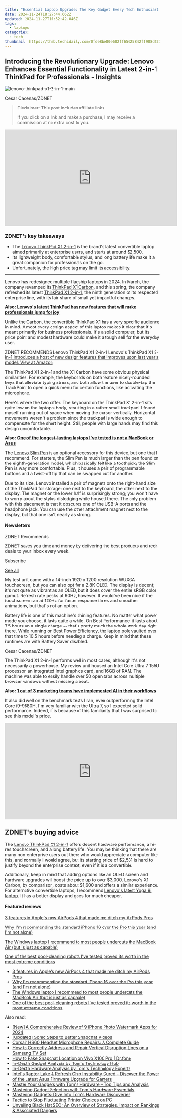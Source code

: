```yaml
---
title: "Essential Laptop Upgrade: The Key Gadget Every Tech Enthusiast Requires for Optimal Cooling Performance - Insights"
date: 2024-11-24T18:25:44.662Z
updated: 2024-11-27T16:52:42.046Z
tags:
  - laptops
categories:
  - tech
thumbnail: https://thmb.techidaily.com/0fde8be80e602ff65625842ff908df27188b320349e0a53c08ea2eca9a5b67ed.jpg
---
```


## Introducing the Revolutionary Upgrade: Lenovo Enhances Essential Functionality in Latest 2-in-1 ThinkPad for Professionals - Insights

![lenovo-thinkpad-x1-2-in-1-main](https://www.zdnet.com/a/img/resize/8346da5968b5905f57228700ef1c56156bb86b91/2024/05/29/f58fbe0d-70c2-4235-acfa-bfb23f469fe1/lenovo-thinkpad-x1-2-in-1-main.jpg?auto=webp&width=1280)

Cesar Cadenas/ZDNET

>  Disclaimer: This post includes affiliate links
>
>  If you click on a link and make a purchase, I may receive a commission at no extra cost to you.
>

<!-- affiliate ads begin -->
<iframe width="560" height="315" src="https://www.youtube.com/embed/gMS5pm0SQlQ?si=gasOo6p2agrVlIb7&autoplay=1" title="YouTube video player" frameborder="0" allow="accelerometer; autoplay; clipboard-write; encrypted-media; gyroscope; picture-in-picture; web-share" referrerpolicy="strict-origin-when-cross-origin" allowfullscreen></iframe>
<!-- affiliate ads end -->

### ZDNET's key takeaways

* The [Lenovo ThinkPad X1 2-in-1](https://buy.geni.us/Proxy.ashx?TSID=368250&GR%5FURL=https%3A%2F%2Fwww.amazon.com%2FLenovo-ThinkPad-Business-i5-1145G7-Thunderbolt4%2Fdp%2FB0D6XZSF2Y%2F%3Ftag%3Dzd-buy-button-20%26ascsubtag%3D%5F%5FCOM%5FCLICK%5FID%5F%5F%7Ca860f442-d849-4857-bfa9-fd5b5d0c2fec%7Cdtp&dtb=1) is the brand's latest convertible laptop aimed primarily at enterprise users, and starts at around $2,500.
* Its lightweight body, comfortable stylus, and long battery life make it a great companion for professionals on the go.
* Unfortunately, the high price tag may limit its accessibility.

---

Lenovo has redesigned multiple flagship laptops in 2024\. In March, the company revamped its [ThinkPad X1 Carbon](https://www.zdnet.com/article/lenovos-latest-thinkpad-has-new-features-that-will-make-professionals-jump-for-joy/), and this spring, the company refreshed its latest [ThinkPad X1 2-in-1](https://buy.geni.us/Proxy.ashx?TSID=368250&GR%5FURL=https%3A%2F%2Fwww.amazon.com%2FLenovo-ThinkPad-Business-i5-1145G7-Thunderbolt4%2Fdp%2FB0D6XZSF2Y%2F%3Ftag%3Dzd-buy-button-20%26ascsubtag%3D%5F%5FCOM%5FCLICK%5FID%5F%5F%7Ca860f442-d849-4857-bfa9-fd5b5d0c2fec%7Cdtp&dtb=1), the ninth generation of its respected enterprise line, with its fair share of small yet impactful changes.

**Also: [Lenovo's latest ThinkPad has new features that will make professionals jump for joy](https://www.zdnet.com/article/lenovos-latest-thinkpad-has-new-features-that-will-make-professionals-jump-for-joy/)**   
  
Unlike the Carbon, the convertible ThinkPad X1 has a very specific audience in mind. Almost every design aspect of this laptop makes it clear that it's meant primarily for business professionals. It's a solid computer, but its price point and modest hardware could make it a tough sell for the everyday user.

[ZDNET RECOMMENDS Lenovo ThinkPad X1 2-in-1 Lenovo's ThinkPad X1 2-in-1 introduces a host of new design features that improves upon last year's model. View at Amazon](https://buy.geni.us/Proxy.ashx?TSID=368250&GR%5FURL=https%3A%2F%2Fwww.amazon.com%2FLenovo-ThinkPad-Business-i5-1145G7-Thunderbolt4%2Fdp%2FB0D6XZSF2Y%2F%3Ftag%3Dzd-buy-button-20%26ascsubtag%3D%5F%5FCOM%5FCLICK%5FID%5F%5F%7Ca860f442-d849-4857-bfa9-fd5b5d0c2fec%7Cdtp&dtb=1)

The ThinkPad X1 2-in-1 and the X1 Carbon have some obvious physical similarities. For example, the keyboards on both feature nicely-rounded keys that alleviate typing stress, and both allow the user to double-tap the TrackPoint to open a quick menu for certain functions, like activating the microphone.   
  
Here's where the two differ. The keyboard on the ThinkPad X1 2-in-1 sits quite low on the laptop's body, resulting in a rather small trackpad. I found myself running out of space when moving the cursor vertically. Horizontal movements weren't a problem since the trackpad is wide enough to compensate for the short height. Still, people with large hands may find this design uncomfortable.

**Also: [One of the longest-lasting laptops I've tested is not a MacBook or Asus](https://www.zdnet.com/article/one-of-the-longest-lasting-laptops-ive-tested-is-not-a-macbook-or-asus/)**

The [Lenovo Slim Pen](https://shop-links.co/link/?exclusive=1&publisher_slug=itechdaily19598&url=https%3A%2F%2Fwww.lenovo.com%2Fus%2Fen%2Fdc%2Faccessories-and-software%2Fstylus-pens-and-supplies) is an optional accessory for this device, but one that I recommend. For starters, the Slim Pen is much larger than the pen found on the eighth-generation model, which basically felt like a toothpick; the Slim Pen is way more comfortable. Plus, it houses a pair of programmable buttons and a twist-off tip that can be swapped out for another. 

Due to its size, Lenovo installed a pair of magnets onto the right-hand size of the ThinkPad for storage: one next to the keyboard, the other next to the display. The magnet on the lower half is surprisingly strong; you won't have to worry about the stylus dislodging while housed there. The only problem with this placement is that it obscures one of the USB-A ports and the headphone jack. You can use the other attachment magnet next to the display, but that one isn't nearly as strong.

#### Newsletters

ZDNET Recommends

ZDNET saves you time and money by delivering the best products and tech deals to your inbox every week.

 Subscribe

[See all](https://www.zdnet.com/newsletters/)

My test unit came with a 14-inch 1920 x 1200 resolution WUXGA touchscreen, but you can also opt for a 2.8K OLED. The display is decent; it's not quite as vibrant as an OLED, but it does cover the entire sRGB color gamut. Refresh rate peaks at 60Hz, however. It would've been nice if the touchscreen ran at 120Hz for faster response times and smoother animations, but that's not an option.

Battery life is one of this machine's shining features. No matter what power mode you choose, it lasts quite a while. On Best Performance, it lasts about 7.5 hours on a single charge -- that's pretty much the whole work day right there. While running on Best Power Efficiency, the laptop pole vaulted over that time to 10.5 hours before needing a charge. Keep in mind that these runtimes are with Battery Saver disabled.

Cesar Cadenas/ZDNET

The ThinkPad X1 2-in-1 performs well in most cases, although it's not necessarily a powerhouse. My review unit housed an Intel Core Ultra 7 155U processor, an integrated Intel graphics card, and 16GB of RAM. The machine was able to easily handle over 50 open tabs across multiple browser windows without missing a beat.

**Also: [1 out of 3 marketing teams have implemented AI in their workflows](https://www.zdnet.com/article/1-out-of-3-marketing-teams-have-implemented-ai-in-their-workflows/)**

It also did well on the benchmark tests I ran, even outperforming the Intel Core i9-9880H. I'm very familiar with the Ultra 7, so I expected solid performance. Indeed, it is because of this familiarity that I was surprised to see this model's price. 

<!-- affiliate ads begin -->
<iframe width="560" height="315" src="https://www.youtube.com/embed/LdVT_-3gESA?si=_HfjpbUEHSRKTXjt&autoplay=1" title="YouTube video player" frameborder="0" allow="accelerometer; autoplay; clipboard-write; encrypted-media; gyroscope; picture-in-picture; web-share" referrerpolicy="strict-origin-when-cross-origin" allowfullscreen></iframe>
<!-- affiliate ads end -->

## ZDNET's buying advice

The [Lenovo ThinkPad X1 2-in-1](https://shop-links.co/link/?url=https%3A%2F%2Fwww.lenovo.com%2Fca%2Fen%2Fp%2Flaptops%2Fthinkpad%2Fthinkpadx1%2Flenovo-thinkpad-x1-2-in-1-gen-9-%2814-inch-intel%29%2Flen101t0085%3F&publisher_slug=itechdaily19598&exclusive=1) offers decent hardware performance, a hi-res touchscreen, and a long battery life. You may be thinking that there are many non-enterprise users out there who would appreciate a computer like this, and normally I would agree, but its starting price of $2,531 is hard to justify beyond the enterprise context, even if it is a convertible. 

Additionally, keep in mind that adding options like an OLED screen and hardware upgrades will boost the price up to over $3,000\. Lenovo's X1 Carbon, by comparison, costs about $1,600 and offers a similar experience. For alternative convertible laptops, I recommend [Lenovo's latest Yoga 9i laptop](https://shop-links.co/link/?exclusive=1&publisher_slug=itechdaily19598&url=https%3A%2F%2Fwww.lenovo.com%2Fus%2Fen%2Fp%2Flaptops%2Fyoga%2Fyoga-2-in-1-series%2Flenovo-yoga-9i-2-in-1-gen-9-%252814-inch-intel%2529%2Flen101y0043%3F). It has a better display and goes for much cheaper.

#### Featured reviews

[3 features in Apple's new AirPods 4 that made me ditch my AirPods Pros](https://www.zdnet.com/article/3-features-in-apples-new-airpods-4-that-made-me-ditch-my-airpods-pros/ "3 features in Apple's new AirPods 4 that made me ditch my AirPods Pros")

[Why I'm recommending the standard iPhone 16 over the Pro this year (and I'm not alone)](https://www.zdnet.com/article/why-im-recommending-the-standard-iphone-16-over-the-pro-this-year-and-im-not-alone/ "Why I'm recommending the standard iPhone 16 over the Pro this year (and I'm not alone)")

[The Windows laptop I recommend to most people undercuts the MacBook Air (but is just as capable)](https://www.zdnet.com/article/the-windows-laptop-i-recommend-to-most-people-undercuts-the-macbook-air-but-is-just-as-capable/ "The Windows laptop I recommend to most people undercuts the MacBook Air (but is just as capable)")

[One of the best pool-cleaning robots I've tested proved its worth in the most extreme conditions](https://www.zdnet.com/article/one-of-the-best-pool-cleaning-robots-ive-tested-proved-its-worth-in-the-most-extreme-conditions/ "One of the best pool-cleaning robots I've tested proved its worth in the most extreme conditions")

* [3 features in Apple's new AirPods 4 that made me ditch my AirPods Pros](https://www.zdnet.com/article/3-features-in-apples-new-airpods-4-that-made-me-ditch-my-airpods-pros/ "3 features in Apple's new AirPods 4 that made me ditch my AirPods Pros")
* [Why I'm recommending the standard iPhone 16 over the Pro this year (and I'm not alone)](https://www.zdnet.com/article/why-im-recommending-the-standard-iphone-16-over-the-pro-this-year-and-im-not-alone/ "Why I'm recommending the standard iPhone 16 over the Pro this year (and I'm not alone)")
* [The Windows laptop I recommend to most people undercuts the MacBook Air (but is just as capable)](https://www.zdnet.com/article/the-windows-laptop-i-recommend-to-most-people-undercuts-the-macbook-air-but-is-just-as-capable/ "The Windows laptop I recommend to most people undercuts the MacBook Air (but is just as capable)")
* [One of the best pool-cleaning robots I've tested proved its worth in the most extreme conditions](https://www.zdnet.com/article/one-of-the-best-pool-cleaning-robots-ive-tested-proved-its-worth-in-the-most-extreme-conditions/ "One of the best pool-cleaning robots I've tested proved its worth in the most extreme conditions")

<ins class="adsbygoogle"
     style="display:block"
     data-ad-format="autorelaxed"
     data-ad-client="ca-pub-7571918770474297"
     data-ad-slot="1223367746"></ins>

<ins class="adsbygoogle"
     style="display:block"
     data-ad-client="ca-pub-7571918770474297"
     data-ad-slot="8358498916"
     data-ad-format="auto"
     data-full-width-responsive="true"></ins>

<span class="atpl-alsoreadstyle">Also read:</span>
<div><ul>
<li><a href="https://fox-direct.techidaily.com/new-a-comprehensive-review-of-9-iphone-photo-watermark-apps-for-2024/"><u>[New] A Comprehensive Review of 9 iPhone Photo Watermark Apps for 2024</u></a></li>
<li><a href="https://snapchat-videos.techidaily.com/updated-sonic-steps-to-better-snapchat-videos/"><u>[Updated] Sonic Steps to Better Snapchat Videos</u></a></li>
<li><a href="https://sound-issues.techidaily.com/corsair-hs60-headset-microphone-repairs-a-complete-guide/"><u>Corsair HS60 Headset Microphone Repairs: A Complete Guide</u></a></li>
<li><a href="https://tech-renaissance.techidaily.com/how-to-correctly-address-and-repair-vertical-disruption-lines-on-a-samsung-tv-set/"><u>How to Correctly Address and Repair Vertical Disruption Lines on a Samsung TV Set</u></a></li>
<li><a href="https://location-social.techidaily.com/how-to-fake-snapchat-location-on-vivo-x100-pro-drfone-by-drfone-virtual-android/"><u>How to Fake Snapchat Location on Vivo X100 Pro | Dr.fone</u></a></li>
<li><a href="https://hardware-reviews.techidaily.com/in-depth-gadget-analysis-by-toms-technology-hub/"><u>In-Depth Gadget Analysis by Tom's Technology Hub</u></a></li>
<li><a href="https://hardware-reviews.techidaily.com/in-depth-hardware-analysis-by-toms-technology-experts/"><u>In-Depth Hardware Analysis by Tom's Technology Experts</u></a></li>
<li><a href="https://hardware-reviews.techidaily.com/intels-raptor-lake-and-refresh-chip-instability-cured-discover-the-power-of-the-latest-asus-firmware-upgrade-for-gamers/"><u>Intel's Raptor Lake & Refresh Chip Instability Cured - Discover the Power of the Latest Asus Firmware Upgrade for Gamers</u></a></li>
<li><a href="https://hardware-reviews.techidaily.com/master-your-gadgets-with-toms-hardware-top-tips-and-analysis/"><u>Master Your Gadgets with Tom's Hardware – Top Tips and Analysis</u></a></li>
<li><a href="https://hardware-reviews.techidaily.com/mastering-gadget-selection-with-toms-hardware-essentials/"><u>Mastering Gadget Selection with Tom's Hardware Essentials</u></a></li>
<li><a href="https://hardware-reviews.techidaily.com/mastering-gadgets-dive-into-toms-hardware-discoveries/"><u>Mastering Gadgets: Dive Into Tom's Hardware Discoveries</u></a></li>
<li><a href="https://windows11.techidaily.com/tactics-to-stop-fluctuating-printer-choices-on-pc/"><u>Tactics to Stop Fluctuating Printer Choices on PC</u></a></li>
<li><a href="https://win-extraordinary.techidaily.com/unveiling-black-hat-seo-an-overview-of-strategies-impact-on-rankings-and-associated-dangers/"><u>Unveiling Black Hat SEO: An Overview of Strategies, Impact on Rankings & Associated Dangers</u></a></li>
</ul></div>

